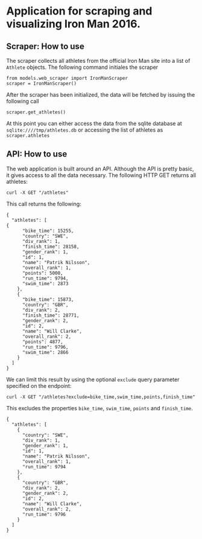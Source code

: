 # Application for scraping and visualizing Iron Man 2016.

## Scraper: How to use
The scraper collects all athletes from the official Iron Man site into a list of `Athlete` objects.
The following command initiales the scraper
```
from models.web_scraper import IronManScraper
scraper = IronManScraper()
```

After the scraper has been initialized, the data will be fetched by issuing the following call
```
scraper.get_athletes()
```

At this point you can either access the data from the sqlite database at `sqlite:////tmp/athletes.db` or accessing the list of athletes as `scraper.athletes`

## API: How to use

The web application is built around an API. Although the API is pretty basic, it gives access to all the data necessary. The following HTTP GET returns all athletes:

```
curl -X GET "/athletes"
```

This call returns the following:
```
{
  "athletes": [
{
      "bike_time": 15255,
      "country": "SWE",
      "div_rank": 1,
      "finish_time": 28158,
      "gender_rank": 1,
      "id": 1,
      "name": "Patrik Nilsson",
      "overall_rank": 1,
      "points": 5000,
      "run_time": 9794,
      "swim_time": 2873
    },
    {
      "bike_time": 15873,
      "country": "GBR",
      "div_rank": 2,
      "finish_time": 28771,
      "gender_rank": 2,
      "id": 2,
      "name": "Will Clarke",
      "overall_rank": 2,
      "points": 4877,
      "run_time": 9796,
      "swim_time": 2866
    }
  ]
}  
```

We can limit this result by using the optional `exclude` query parameter specified on the endpoint:

```
curl -X GET "/athletes?exclude=bike_time,swim_time,points,finish_time"
```

This excludes the properties `bike_time`, `swim_time`, `points` and `finish_time`.

```
{
  "athletes": [
    {
      "country": "SWE",
      "div_rank": 1,
      "gender_rank": 1,
      "id": 1,
      "name": "Patrik Nilsson",
      "overall_rank": 1,
      "run_time": 9794
    },
    {
      "country": "GBR",
      "div_rank": 2,
      "gender_rank": 2,
      "id": 2,
      "name": "Will Clarke",
      "overall_rank": 2,
      "run_time": 9796
    }
  ]
}  
```